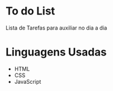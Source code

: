 # To do List

Lista de Tarefas para auxiliar no dia a dia

# Linguagens Usadas

- HTML
- CSS
- JavaScript